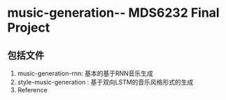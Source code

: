 # music-generation-- MDS6232 Final Project

## 包括文件
1. music-generation-rnn: 基本的基于RNN音乐生成
2. style-music-generation : 基于双向LSTM的音乐风格形式的生成
3. Reference


